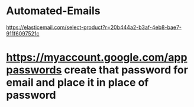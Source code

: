 # Automated-Emails

https://elasticemail.com/select-product?r=20b444a2-b3af-4eb8-bae7-911f6097521c

# https://myaccount.google.com/apppasswords create that password for email and place it in place of password
